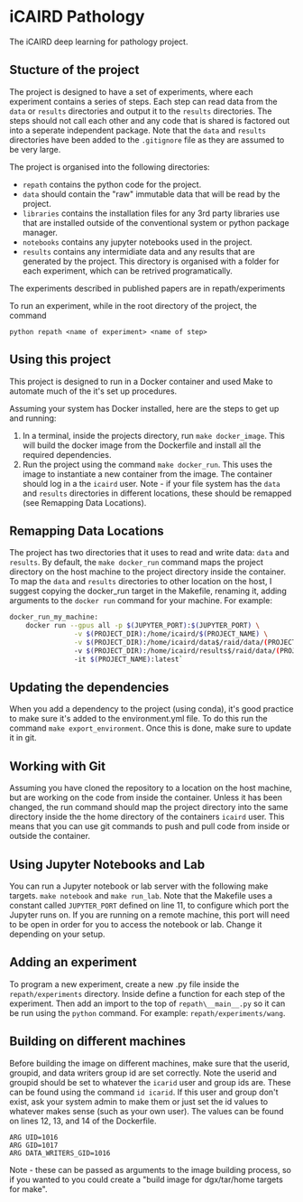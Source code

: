 # iCAIRD Pathology
The iCAIRD deep learning for pathology project.

## Stucture of the project
The project is designed to have a set of experiments, where each experiment contains a series of steps. Each step can read data from the `data` or `results` directories and output it to the `results` directories. The steps should not call each other and any code that is shared is factored out into a seperate independent package. Note that the `data` and `results` directories have been added to the `.gitignore` file as they are assumed to be very large.

The project is organised into the following directories:
- `repath` contains the python code for the project.
- `data` should contain the "raw" immutable data that will be read by the project.
- `libraries` contains the installation files for any 3rd party libraries use that are installed outside of the conventional system or python package manager.
- `notebooks` contains any jupyter notebooks used in the project.
- `results` contains any intermidiate data and any results that are generated by the project. This directory is organised with a folder for each experiment, which can be retrived programatically.

The experiments described in published papers are in repath/experiments

To run an experiment, while in the root directory of the project, the command
```
python repath <name of experiment> <name of step>
```
## Using this project
This project is designed to run in a Docker container and used Make to automate much of the it's set up procedures. 

Assuming your system has Docker installed, here are the steps to get up and running:
1. In a terminal, inside the projects directory, run `make docker_image`. This will build the docker image from the Dockerfile and install all the required dependencies. 
2. Run the project using the command `make docker_run`. This uses the image to instantiate a new container from the image. The container should log in a the `icaird` user. Note - if your file system has the `data` and `results` directories in different locations, these should be remapped (see Remapping Data Locations).

## Remapping Data Locations
The project has two directories that it uses to read and write data: `data` and `results`. By default, the `make docker_run` command maps the project directory on the host machine to the project directory inside the container. To map the `data` and `results` directories to other location on the host, I suggest copying the docker_run target in the Makefile, renaming it, adding arguments to the `docker run` command for your machine. For example:

```bash
docker_run_my_machine:
	docker run --gpus all -p $(JUPYTER_PORT):$(JUPYTER_PORT) \
				-v $(PROJECT_DIR):/home/icaird/$(PROJECT_NAME) \
                -v $(PROJECT_DIR):/home/icaird/data$/raid/data/(PROJECT_NAME) \
                -v $(PROJECT_DIR):/home/icaird/results$/raid/data/(PROJECT_NAME) \
				-it $(PROJECT_NAME):latest`
```

## Updating the dependencies
When you add a dependency to the project (using conda), it's good practice to make sure it's added to the environment.yml file. To do this run the command `make export_environment`. Once this is done, make sure to update it in git.

## Working with Git
Assuming you have cloned the repository to a location on the host machine, but are working on the code from inside the container. Unless it has been changed, the run command should map the project directory into the same directory inside the the home directory of the containers `icaird` user. This means that you can use git commands to push and pull code from inside or outside the container.

## Using Jupyter Notebooks and Lab
You can run a Jupyter notebook or lab server with the following make targets.
`make notebook` and `make run_lab`. Note that the Makefile uses a constant called `JUPYTER_PORT` defined on line 11, to configure which port the Jupyter runs on. If you are running on a remote machine, this port will need to be open in order for you to access the notebook or lab. Change it depending on your setup.

## Adding an experiment
To program a new experiment, create a new .py file inside the `repath/experiments` directory. Inside define a function for each step of the experiment. Then add an import to the top of `repath\__main__.py` so it can be run using the `python` command. For example: `repath/experiments/wang`.

## Building on different machines
Before building the image on different machines, make sure that the userid, groupid, and data writers group id are set correctly. Note the userid and groupid should be set to whatever the `icarid` user and group ids are. These can be found using the command `id icarid`. If this user and group don't exist, ask your system admin to make them or just set the id values to whatever makes sense (such as your own user). The values can be found on lines 12, 13, and 14 of the Dockerfile.
```
ARG UID=1016
ARG GID=1017
ARG DATA_WRITERS_GID=1016
```
Note - these can be passed as arguments to the image building process, so if you wanted to you could create a "build image for dgx/tar/home targets for make".

